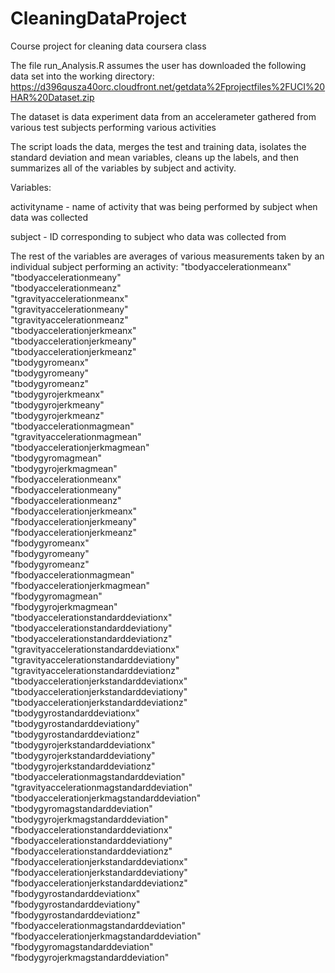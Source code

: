 # CleaningDataProject
Course project for cleaning data coursera class


The file run_Analysis.R assumes the user has downloaded the following data set into the working directory:
https://d396qusza40orc.cloudfront.net/getdata%2Fprojectfiles%2FUCI%20HAR%20Dataset.zip 

The dataset is data experiment data from an accelerameter gathered from various test subjects performing various activities

The script loads the data, merges the test and training data, isolates the standard deviation and mean variables, cleans up the labels, and then summarizes all of the variables by subject and activity.

Variables:

activityname - name of activity that was being performed by subject when data was collected

subject - ID corresponding to subject who data was collected from


The rest of the variables are averages of various measurements taken by an individual subject performing an activity:
"tbodyaccelerationmeanx"                    
"tbodyaccelerationmeany"                   
"tbodyaccelerationmeanz"                    
"tgravityaccelerationmeanx"                
"tgravityaccelerationmeany"                 
"tgravityaccelerationmeanz"                
"tbodyaccelerationjerkmeanx"                
"tbodyaccelerationjerkmeany"               
"tbodyaccelerationjerkmeanz"                
"tbodygyromeanx"                           
"tbodygyromeany"                            
"tbodygyromeanz"                           
"tbodygyrojerkmeanx"                        
"tbodygyrojerkmeany"                       
"tbodygyrojerkmeanz"                        
"tbodyaccelerationmagmean"                 
"tgravityaccelerationmagmean"               
"tbodyaccelerationjerkmagmean"             
"tbodygyromagmean"                          
"tbodygyrojerkmagmean"                     
"fbodyaccelerationmeanx"                    
"fbodyaccelerationmeany"                   
"fbodyaccelerationmeanz"                    
"fbodyaccelerationjerkmeanx"               
"fbodyaccelerationjerkmeany"                
"fbodyaccelerationjerkmeanz"               
"fbodygyromeanx"                            
"fbodygyromeany"                           
"fbodygyromeanz"                            
"fbodyaccelerationmagmean"                 
"fbodyaccelerationjerkmagmean"              
"fbodygyromagmean"                         
"fbodygyrojerkmagmean"                      
"tbodyaccelerationstandarddeviationx"      
"tbodyaccelerationstandarddeviationy"       
"tbodyaccelerationstandarddeviationz"      
"tgravityaccelerationstandarddeviationx"    
"tgravityaccelerationstandarddeviationy"   
"tgravityaccelerationstandarddeviationz"    
"tbodyaccelerationjerkstandarddeviationx"  
"tbodyaccelerationjerkstandarddeviationy"   
"tbodyaccelerationjerkstandarddeviationz"  
"tbodygyrostandarddeviationx"               
"tbodygyrostandarddeviationy"              
"tbodygyrostandarddeviationz"               
"tbodygyrojerkstandarddeviationx"          
"tbodygyrojerkstandarddeviationy"           
"tbodygyrojerkstandarddeviationz"          
"tbodyaccelerationmagstandarddeviation"     
"tgravityaccelerationmagstandarddeviation" 
"tbodyaccelerationjerkmagstandarddeviation" 
"tbodygyromagstandarddeviation"            
"tbodygyrojerkmagstandarddeviation"         
"fbodyaccelerationstandarddeviationx"      
"fbodyaccelerationstandarddeviationy"       
"fbodyaccelerationstandarddeviationz"      
"fbodyaccelerationjerkstandarddeviationx"   
"fbodyaccelerationjerkstandarddeviationy"  
"fbodyaccelerationjerkstandarddeviationz"   
"fbodygyrostandarddeviationx"              
"fbodygyrostandarddeviationy"               
"fbodygyrostandarddeviationz"              
"fbodyaccelerationmagstandarddeviation"     
"fbodyaccelerationjerkmagstandarddeviation"
"fbodygyromagstandarddeviation"             
"fbodygyrojerkmagstandarddeviation"   

